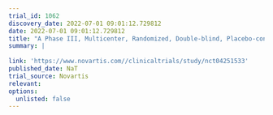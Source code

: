 ```yaml
---
trial_id: 1062
discovery_date: 2022-07-01 09:01:12.729812
date: 2022-07-01 09:01:12.729812
title: "A Phase III, Multicenter, Randomized, Double-blind, Placebo-controlled Study to Assess the Efficacy and Safety of Alpelisib (BYL719) in Combination With Nab-paclitaxel in Patients With Advanced Triple Negative Breast Cancer With Either Phosphoinositi ..."
summary: |
  
link: 'https://www.novartis.com//clinicaltrials/study/nct04251533'
published_date: NaT
trial_source: Novartis
relevant: 
options:
  unlisted: false
---
```

